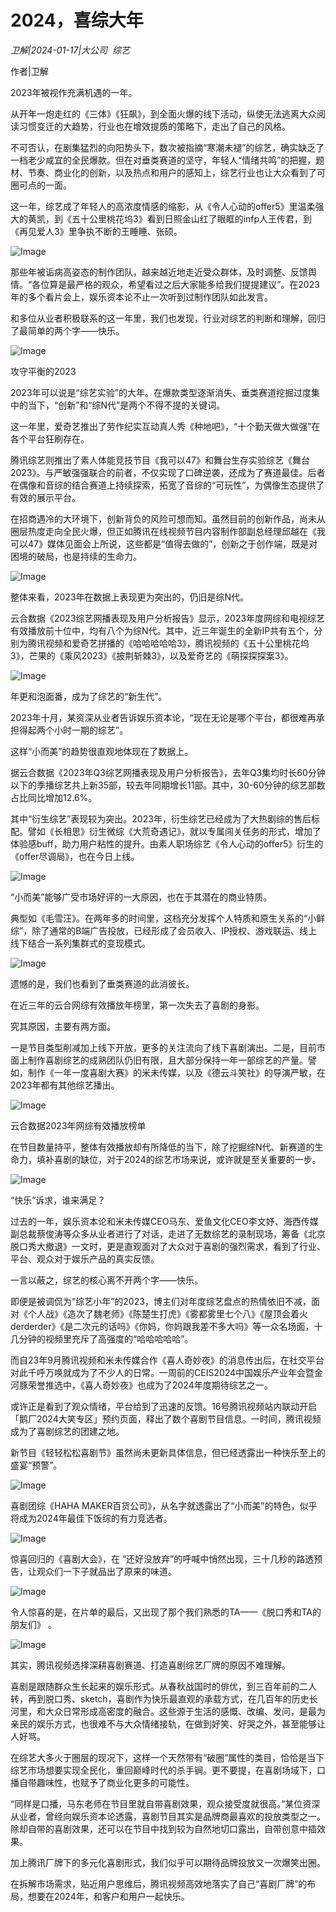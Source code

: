 # 2024，喜综大年

*卫解|2024-01-17|大公司 
                                                综艺*

作者|卫解

2023年被视作充满机遇的一年。

从开年一炮走红的《三体》《狂飙》，到全面火爆的线下活动，纵使无法逃离大众阅读习惯变迁的大趋势，行业也在增效提质的策略下，走出了自己的风格。

不可否认，在剧集猛烈的向阳势头下，数次被指摘“寒潮未褪”的综艺，确实缺乏了一档老少咸宜的全民爆款。但在对垂类赛道的坚守，年轻人“情绪共鸣”的把握，题材、节奏、商业化的创新，以及热点和用户的感知上，综艺行业也让大众看到了可圈可点的一面。

这一年，综艺成了年轻人的高浓度情感的缩影，从《令人心动的offer5》里温柔强大的黄凯，到《五十公里桃花坞3》看到日照金山红了眼眶的infp人王传君，到《再见爱人3》里争执不断的王睡睡、张硕。

![Image](https://p3-sign.toutiaoimg.com/tos-cn-i-axegupay5k/e9446355525448b89b1e6d3f4d97d74c~noop.image?_iz=58558&from=article.pc_detail&lk3s=953192f4&x-expires=1706110990&x-signature=b%2F0nKREufLsvg6HNexb6brrfSig%3D)

那些年被诟病高姿态的制作团队，越来越近地走近受众群体，及时调整、反馈舆情。“各位算是最严格的观众，希望看过之后大家能多给我们提提建议”。在2023年的多个看片会上，娱乐资本论不止一次听到过制作团队如此发言。

和多位从业者积极联系的这一年里，我们也发现，行业对综艺的判断和理解，回归了最简单的两个字——快乐。

![Image](https://p3-sign.toutiaoimg.com/tos-cn-i-twdt4qpehh/b2c166d18af64f0f96277fb3a4691c75~noop.image?_iz=58558&from=article.pc_detail&lk3s=953192f4&x-expires=1706110990&x-signature=RQt9RaBZKH6VwXZZYbhwT4Xfp9s%3D)

攻守平衡的2023

2023年可以说是“综艺实验”的大年。在爆款类型逐渐消失、垂类赛道挖掘过度集中的当下，“创新”和“综N代”是两个不得不提的关键词。

这一年里，爱奇艺推出了劳作纪实互动真人秀《种地吧》，“十个勤天做大做强”在各个平台狂刷存在。

腾讯综艺则推出了素人体能竞技节目《我可以47》和舞台生存实验综艺《舞台2023》。与严敏强强联合的前者，不仅实现了口碑逆袭，还成为了赛道最佳。后者在偶像和音综的结合赛道上持续探索，拓宽了音综的“可玩性”，为偶像生态提供了有效的展示平台。

在招商遇冷的大环境下，创新背负的风险可想而知。虽然目前的创新作品，尚未从圈层热度走向全民火爆，但正如腾讯在线视频节目内容制作部副总经理邱越在《我可以47》媒体见面会上所说，这些都是“值得去做的”，创新之于创作端，既是对困境的破局，也是持续的生命力。

![Image](https://p3-sign.toutiaoimg.com/tos-cn-i-twdt4qpehh/08f0cf48d7144de3bec40bd276506bc6~noop.image?_iz=58558&from=article.pc_detail&lk3s=953192f4&x-expires=1706110990&x-signature=xVqq6f6kyKj9x3znx5pkR8j5muw%3D)

整体来看，2023年在数据上表现更为突出的，仍旧是综N代。

云合数据《2023综艺网播表现及用户分析报告》显示，2023年度网综和电视综艺有效播放前十位中，均有八个为综N代。其中，近三年诞生的全新IP共有五个，分别为腾讯视频和爱奇艺拼播的《哈哈哈哈哈3》，腾讯视频的《五十公里桃花坞3》，芒果的《乘风2023》《披荆斩棘3》，以及爱奇艺的《萌探探探案3》。

![Image](https://p3-sign.toutiaoimg.com/tos-cn-i-twdt4qpehh/5d26fb28ec104db4ab97065db836c439~noop.image?_iz=58558&from=article.pc_detail&lk3s=953192f4&x-expires=1706110990&x-signature=wgalrWOZV%2BNxORnMUWCGfxgR28E%3D)

年更和泡面番，成为了综艺的“新生代”。

2023年十月，某资深从业者告诉娱乐资本论，“现在无论是哪个平台，都很难再承担得起两个小时一期的综艺”。

这样“小而美”的趋势很直观地体现在了数据上。

据云合数据《2023年Q3综艺网播表现及用户分析报告》，去年Q3集均时长60分钟以下的季播综艺共上新35部，较去年同期增长11部。其中，30-60分钟的综艺部数占比同比增加12.6%。

其中“衍生综艺”表现较为突出。2023年，衍生综艺已经成为了大热剧综的售后标配。譬如《长相思》衍生微综《大荒奇遇记》，就以专属闯关任务的形式，增加了体验感buff，助力用户粘性的提升。由素人职场综艺《令人心动的offer5》衍生的《offer尽调局》，也在今日上线。

![Image](https://p3-sign.toutiaoimg.com/tos-cn-i-twdt4qpehh/04850c6c46184cff9d47e57aba665368~noop.image?_iz=58558&from=article.pc_detail&lk3s=953192f4&x-expires=1706110990&x-signature=b7O7PAEE7EBrj2lkz1wis40lN6k%3D)

“小而美”能够广受市场好评的一大原因，也在于其潜在的商业特质。

典型如《毛雪汪》。在两年多的时间里，这档充分发挥个人特质和原生关系的“小鲜综”，除了通常的B端广告投放，已经形成了会员收入、IP授权、游戏联运、线上线下结合一系列集群式的变现模式。

![Image](https://p3-sign.toutiaoimg.com/tos-cn-i-twdt4qpehh/e178139f44934cd5ac2554973033c138~noop.image?_iz=58558&from=article.pc_detail&lk3s=953192f4&x-expires=1706110990&x-signature=LJT%2FGv41R8GJYvrWKuZuAOglRSE%3D)

遗憾的是，我们也看到了垂类赛道的此消彼长。

在近三年的云合网综有效播放年榜里，第一次失去了喜剧的身影。

究其原因，主要有两方面。

一是节目类型削减加上线下开放，更多的关注流向了线下喜剧演出。二是，目前市面上制作喜剧综艺的成熟团队仍旧有限，且大部分保持一年一部综艺的产量。譬如，制作《一年一度喜剧大赛》的米未传媒，以及《德云斗笑社》的导演严敏，在2023年都有其他综艺播出。

![Image](https://p3-sign.toutiaoimg.com/tos-cn-i-twdt4qpehh/7ceb2b271a9142c48c6e4eb8ff239b83~noop.image?_iz=58558&from=article.pc_detail&lk3s=953192f4&x-expires=1706110990&x-signature=VaBYDqACw00WKLM5EnfUlIVqdxQ%3D)

云合数据2023年网综有效播放榜单

在节目数量持平，整体有效播放却有所降低的当下，除了挖掘综N代、新赛道的生命力，填补喜剧的缺位，对于2024的综艺市场来说，或许就是至关重要的一步。

![Image](https://p3-sign.toutiaoimg.com/tos-cn-i-twdt4qpehh/14115d3b9a6a4934b8279ee099d3ee2d~noop.image?_iz=58558&from=article.pc_detail&lk3s=953192f4&x-expires=1706110990&x-signature=Lha2Dvydx5d3J2Bg8P2ZSZJZyfU%3D)

“快乐”诉求，谁来满足？

过去的一年，娱乐资本论和米未传媒CEO马东、爱鱼文化CEO李文妤、海西传媒副总裁蔡俊涛等众多从业者进行了对话，走进了无数综艺的录制现场，筹备《北京脱口秀大撤退》一文时，更是直观面对了大众对于喜剧的强烈需求，看到了行业、平台、观众对于娱乐产品的真实反馈。

一言以蔽之，综艺的核心离不开两个字——快乐。

即便是被调侃为“综艺小年”的2023，博主们对年度综艺盘点的热情依旧不减，面对《个人战》《造次了魏老师》《陈楚生打虎》《雾都雾里七个八》《屋顶会着火derderder》《是二次元的话吗》《你妈，你妈跟我差不多大吗》等一众名场面，十几分钟的视频里充斥了高强度的“哈哈哈哈哈”。

而自23年9月腾讯视频和米未传媒合作《喜人奇妙夜》的消息传出后，在社交平台对此千呼万唤就成为了不少人的日常。一周前的CEIS2024中国娱乐产业年会暨金河豚荣誉推选中，《喜人奇妙夜》也成为了2024年度期待综艺之一。

或许正是看到了观众情绪，平台给到了迅速的反馈。16号腾讯视频站内联动开启「鹅厂2024大笑专区」预约页面，释出了数个喜剧节目信息。一时间，腾讯视频成为了喜剧综艺的团建之地。

新节目《轻轻松松喜剧节》虽然尚未更新具体信息，但已经透露出一种快乐至上的盛宴“预警”。

![Image](https://p3-sign.toutiaoimg.com/tos-cn-i-twdt4qpehh/70ab4149e4154f59a629a01cd0c5ae63~noop.image?_iz=58558&from=article.pc_detail&lk3s=953192f4&x-expires=1706110990&x-signature=wZ36FArsVeTspAZiJXzT4MeduGU%3D)

喜剧团综《HAHA MAKER百货公司》，从名字就透露出了“小而美”的特色，似乎将成为2024年最佳下饭综的有力竞选者。

![Image](https://p3-sign.toutiaoimg.com/tos-cn-i-twdt4qpehh/f514388bd0994c7c91f8ef282b2ec5a8~noop.image?_iz=58558&from=article.pc_detail&lk3s=953192f4&x-expires=1706110990&x-signature=S%2FL3DjgQnBjd6gqHl42pHm5LTdM%3D)

惊喜回归的《喜剧大会》，在 “还好没放弃”的呼喊中悄然出现，三十几秒的路透预告，让观众们一下子就品出了原来的味道。

![Image](https://p3-sign.toutiaoimg.com/tos-cn-i-twdt4qpehh/ea9b06dc4540430d8efe6cb62d60d165~noop.image?_iz=58558&from=article.pc_detail&lk3s=953192f4&x-expires=1706110990&x-signature=Jg3e8kk8yfVgW1rDti2jnuAdX6A%3D)

令人惊喜的是，在片单的最后，又出现了那个我们熟悉的TA——《脱口秀和TA的朋友们》 。

![Image](https://p3-sign.toutiaoimg.com/tos-cn-i-twdt4qpehh/96c43bf4937e4f6485f655695fe8f0f0~noop.image?_iz=58558&from=article.pc_detail&lk3s=953192f4&x-expires=1706110990&x-signature=xs6IObJfdsSQzgEM0PHJFWW8e2M%3D)

其实，腾讯视频选择深耕喜剧赛道、打造喜剧综艺厂牌的原因不难理解。

喜剧是跟随群众生长起来的娱乐形式。从春秋战国时的俳优，到三百年前的二人转，再到脱口秀、sketch，喜剧作为快乐最直观的承载方式，在几百年的历史长河里，和大众日常形成高密度的融合。这些源于生活的感慨、改编、发问，是最为亲民的娱乐方式，也很难不与大众情绪接轨，在做到好笑、好哭之外，甚至能够让人好骂。

在综艺大多火于圈层的现况下，这样一个天然带有“破圈”属性的类目，恰恰是当下综艺市场想要实现全民化，重回巅峰时代的杀手锏。更不要提，在喜剧场域下，口播自带趣味性，也赋予了商业化更多的可能性。

“同样是口播，马东老师在节目里就自带喜剧效果，观众接受度就很高。”某位资深从业者，曾经向娱乐资本论透露，喜剧节目其实是品牌商最喜欢的投放类型之一。除却自带的喜剧效果，还可以在节目中找到较为自然地切口露出，自带创意中插效果。

加上腾讯厂牌下的多元化喜剧形式，我们似乎可以期待品牌投放又一次爆笑出圈。

在拆解市场需求，贴近用户思维后，腾讯视频高效地落实了自己“喜剧厂牌”的布局，想要在2024年，和客户和用户一起快乐。

